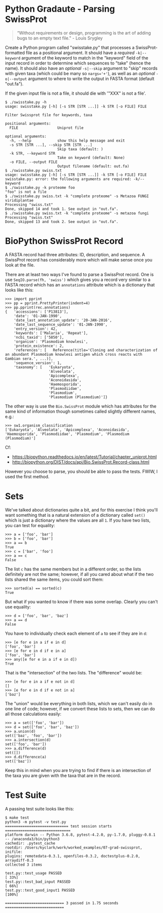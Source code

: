 # Python Gradaute - Parsing SwissProt

> “Without requirements or design, programming is the art of adding bugs to an empty text file." - Louis Srygley

Create a Python program called "swisstake.py" that processes a SwissProt-formatted file as a positional argument. It should have a *required* `-k|--keyword` argument of the keyword to match in the "keyword" field of the input record in order to determine which sequences to "take" (hence the name). It should also have an *optional* `-s|--skip` argument to "skip" records with given taxa (which could be many so `nargs='+'`), as well as an *optional* `-o|--output` argument to where to write the output in FASTA format (default "out.fa").

If the given input file is not a file, it should die with '"XXX" is not a file'.

````
$ ./swisstake.py -h
usage: swisstake.py [-h] [-s STR [STR ...]] -k STR [-o FILE] FILE

Filter Swissprot file for keywords, taxa

positional arguments:
  FILE                  Uniprot file

optional arguments:
  -h, --help            show this help message and exit
  -s STR [STR ...], --skip STR [STR ...]
                        Skip taxa (default: )
  -k STR, --keyword STR
                        Take on keyword (default: None)
  -o FILE, --output FILE
                        Output filename (default: out.fa)
$ ./swisstake.py swiss.txt
usage: swisstake.py [-h] [-s STR [STR ...]] -k STR [-o FILE] FILE
swisstake.py: error: the following arguments are required: -k/--keyword
$ ./swisstake.py -k proteome foo
"foo" is not a file
$ ./swisstake.py swiss.txt -k "complete proteome" -s Metazoa FUNGI viridiplantae
Processing "swiss.txt"
Done, skipped 14 and took 1. See output in "out.fa".
$ ./swisstake.py swiss.txt -k "complete proteome" -s metazoa fungi
Processing "swiss.txt"
Done, skipped 13 and took 2. See output in "out.fa".
````

# BioPython SwissProt Record

A FASTA record had three attributes: ID, description, and sequence. A SwissProt record has considerably more which will make sense once you look at the file. 

There are at least two ways I've found to parse a SwissProt record. One is use `SeqIO.parse(fh, 'swiss')` which gives you a record very similar to a FASTA record which has an `annotations` attribute which is a dictionary that looks like this:

````
>>> import pprint
>>> pp = pprint.PrettyPrinter(indent=4)
>>> pp.pprint(rec.annotations)
{   'accessions': ['P13813'],
    'date': '01-JAN-1990',
    'date_last_annotation_update': '20-JAN-2016',
    'date_last_sequence_update': '01-JAN-1990',
    'entry_version': 42,
    'keywords': ['Malaria', 'Repeat'],
    'ncbi_taxid': ['5850'],
    'organism': 'Plasmodium knowlesi',
    'protein_existence': 2,
    'references': [   Reference(title='Cloning and characterization of an abundant Plasmodium knowlesi antigen which cross reacts with Gambian sera.', ...)],
    'sequence_version': 1,
    'taxonomy': [   'Eukaryota',
                    'Alveolata',
                    'Apicomplexa',
                    'Aconoidasida',
                    'Haemosporida',
                    'Plasmodiidae',
                    'Plasmodium',
                    'Plasmodium (Plasmodium)']}
````

The other way is use the `Bio.SwissProt` module which has attributes for the same kind of information though sometimes called slightly different names, e.g.:

````
>>> sw1.organism_classification
['Eukaryota', 'Alveolata', 'Apicomplexa', 'Aconoidasida', 'Haemosporida', 'Plasmodiidae', 'Plasmodium', 'Plasmodium (Plasmodium)']
````

Cf:

* https://biopython.readthedocs.io/en/latest/Tutorial/chapter_uniprot.html
* http://biopython.org/DIST/docs/api/Bio.SwissProt.Record-class.html

However you choose to parse, you should be able to pass the tests. FWIW, I used the first method.

# Sets

We've talked about dictionaries quite a bit, and for this exercise I think you'll want something that is a natural extension of a dictionary called `set()` which is just a dictionary where the values are all `1`. If you have two lists, you can test for equality:

````
>>> a = ['foo', 'bar']
>>> b = ['foo', 'bar']
>>> a == b
True
>>> c = ['bar', 'foo']
>>> a == c
False
````

The list `c` has the same members but in a different order, so the lists definitely are not the same; however, if all you cared about what if the two lists shared the same items, you could sort them:

````
>>> sorted(a) == sorted(c)
True
````

But what if you wanted to know if there was some overlap. Clearly you can't use equality:

````
>>> d = ['foo', 'bar', 'baz']
>>> a == d
False
````

You have to individually check each element of `a` to see if they are in `d`:

````
>>> [e for e in a if e in d]
['foo', 'bar']
>>> [e for e in d if e in a]
['foo', 'bar']
>>> any([e for e in a if e in d])
True
````

That is the "intersection" of the two lists. The "difference" would be:

````
>>> [e for e in a if e not in d]
[]
>>> [e for e in d if e not in a]
['baz']
````

The "union" would be everything in both lists, which we can't easily do in one line of code; however, if we convert these lists to sets, then we can do all those calculations easily:

````
>>> a = set(['foo', 'bar'])
>>> d = set(['foo', 'bar', 'baz'])
>>> a.union(d)
set(['baz', 'foo', 'bar'])
>>> a.intersection(d)
set(['foo', 'bar'])
>>> a.difference(d)
set([])
>>> d.difference(a)
set(['baz'])
````

Keep this in mind when you are trying to find if there is an intersection of the taxa you are given with the taxa that are in the record.

# Test Suite

A passing test suite looks like this:

````
$ make test
python3 -m pytest -v test.py
============================= test session starts ==============================
platform darwin -- Python 3.6.8, pytest-4.2.0, py-1.7.0, pluggy-0.8.1 -- /anaconda3/bin/python3
cachedir: .pytest_cache
rootdir: /Users/kyclark/work/worked_examples/07-grad-swissprot, inifile:
plugins: remotedata-0.3.1, openfiles-0.3.2, doctestplus-0.2.0, arraydiff-0.3
collected 3 items

test.py::test_usage PASSED                                               [ 33%]
test.py::test_bad_input PASSED                                           [ 66%]
test.py::test_good_input1 PASSED                                         [100%]

=========================== 3 passed in 1.75 seconds ===========================
````
